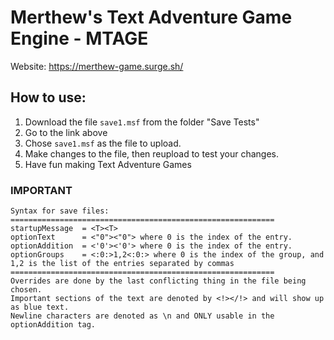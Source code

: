 # Merthew's Text Adventure Game Engine - MTAGE

Website: https://merthew-game.surge.sh/

## How to use:

1. Download the file `save1.msf` from the folder "Save Tests"
2. Go to the link above
3. Chose `save1.msf` as the file to upload.
4. Make changes to the file, then reupload to test your changes.
5. Have fun making Text Adventure Games

### IMPORTANT

```
Syntax for save files:
===========================================================
startupMessage  = <T><T> 
optionText      = <"0"><"0"> where 0 is the index of the entry.
optionAddition  = <'0'><'0'> where 0 is the index of the entry.
optionGroups    = <:0:>1,2<:0:> where 0 is the index of the group, and 1,2 is the list of the entries separated by commas
===========================================================
Overrides are done by the last conflicting thing in the file being chosen.
Important sections of the text are denoted by <!></!> and will show up as blue text.
Newline characters are denoted as \n and ONLY usable in the optionAddition tag.
```
